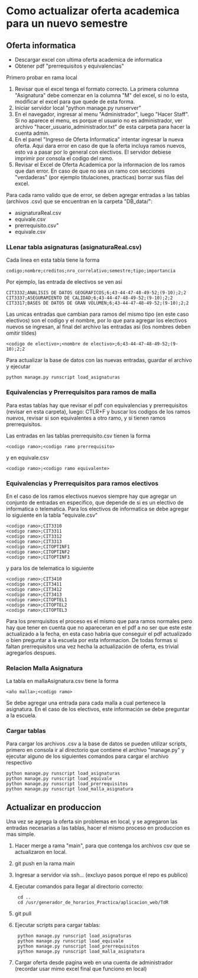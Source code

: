 # Como actualizar oferta academica para un nuevo semestre

## Oferta informatica

- Descargar excel con ultima oferta academica de informatica
- Obtener pdf "prerrequisitos y equivalencias"

Primero probar en rama local

1.  Revisar que el excel tenga el formato correcto. La primera columna "Asignatura" debe comenzar en la columna "M" del excel, si no lo esta, modificar el excel para que quede de esta forma.  
2. Iniciar servidor local "python manage.py runserver"
3. En el navegador, ingresar al menu "Administrador", luego "Hacer Staff". Si no aparece el menu, es porque el usuario no es administrador, ver archivo "hacer_usuario_administrador.txt" de esta carpeta para hacer la cuenta admin.
4. En el panel "Ingreso de Oferta Informatica" intentar ingresar la nueva oferta. Aqui dara error en caso de que la oferta incluya ramos nuevos, esto va a pasar por lo general con electivos. El servidor debiese imprimir por consola el codigo del ramo.
5. Revisar el Excel de Oferta Academica por la informacion de los ramos que dan error. En caso de que no sea un ramo con secciones "verdaderas" (por ejemplo titulaciones, practicas) borrar sus filas del excel.

Para cada ramo valido que de error, se deben agregar entradas a las tablas (archivos .csv) que se encuentran en la carpeta "DB_data/": 
- asignaturaReal.csv
- equivale.csv 
- prerrequisito.csv"
- equivale.csv

### LLenar tabla asignaturas (asignaturaReal.csv)

Cada linea en esta tabla tiene la forma

    codigo;nombre;creditos;nro_correlativo;semestre;tipo;importancia

Por ejemplo, las entrada de electivos se ven asi

    CIT3332;ANALISIS DE DATOS GEOGRAFICOS;6;43-44-47-48-49-52;(9-10);2;2
    CIT3337;ASEGURAMIENTO DE CALIDAD;6;43-44-47-48-49-52;(9-10);2;2
    CIT3317;BASES DE DATOS DE GRAN VOLUMEN;6;43-44-47-48-49-52;(9-10);2;2

Las unicas entradas que cambian para ramos del mismo tipo (en este caso electivos) son el codigo y el nombre, por lo que para agregar los electivos nuevos se ingresan, al final del archivo las entradas asi (los nombres deben omitir tildes)

    <codigo de electivo>;<nombre de electivo>;6;43-44-47-48-49-52;(9-10);2;2

Para actualizar la base de datos con las nuevas entradas, guardar el archivo y ejecutar

    python manage.py runscript load_asignaturas

### Equivalencias y Prerrequisitos para ramos de malla 

Para estas tablas hay que revisar el pdf con equivalencias y prerrequisitos (revisar en esta carpeta), luego: CTLR+F y buscar los codigos de los ramos nuevos, revisar si son equivalentes a otro ramo, y si tienen ramos prerrequisitos.

Las entradas en las tablas prerrequisito.csv tienen la forma

    <codigo ramo>;<codigo ramo prerrequisito>

y en equivale.csv 

    <codigo ramo>;<codigo ramo equivalente>

### Equivalencias y Prerrequisitos para ramos electivos

En el caso de los ramos electivos nuevos siempre hay que agregar un conjunto de entradas en especifico, que depende de si es un electivo de informatica o telematica. Para los electivos de informatica se debe agregar lo siguiente en la tabla "equivale.csv"

    <codigo ramo>;CIT3310
    <codigo ramo>;CIT3311
    <codigo ramo>;CIT3312
    <codigo ramo>;CIT3313
    <codigo ramo>;CITOPTINF1
    <codigo ramo>;CITOPTINF2
    <codigo ramo>;CITOPTINF3

y para los de telematica lo siguiente

    <codigo ramo>;CIT3410
    <codigo ramo>;CIT3411
    <codigo ramo>;CIT3412
    <codigo ramo>;CIT3413
    <codigo ramo>;CITOPTEL1
    <codigo ramo>;CITOPTEL2
    <codigo ramo>;CITOPTEL3

Para los prerrquisitos el proceso es el mismo que para ramos normales pero hay que tener en cuenta que no apareceran en el pdf a no ser que este este actualizado a la fecha, en esta caso habria que conseguir el pdf actualizado o bien preguntar a la escuela por esta informacion. De todas formas si faltan prerrequisitos una vez hecha la actualización de oferta, es trivial agregarlos despues.


### Relacion Malla Asignatura

La tabla en mallaAsignatura.csv tiene la forma

    <año malla>;<codigo ramo>

Se debe agregar una entrada para cada malla a cual pertenece la asignatura. En el caso de los electivos, este información se debe preguntar a la escuela.

### Cargar tablas

Para cargar los archivos .csv a la base de datos se pueden utilizar scripts, primero en consola ir al directorio que contiene el archivo "manage.py" y ejecutar alguno de los siguientes comandos para cargar el archivo respectivo

    python manage.py runscript load_asignaturas
    python manage.py runscript load_equivale
    python manage.py runscript load_prerrequisitos
    python manage.py runscript load_malla_asignatura

## Actualizar en produccion

Una vez se agrega la oferta sin problemas en local, y se agregaron las entradas necesarias a las tablas, hacer el mismo proceso en produccion es mas simple.

1. Hacer merge a rama "main", para que contenga los archivos csv que se actualizaron en local.
2. git push en la rama main
3. Ingresar a servidor via ssh... (excluyo pasos porque el repo es publico)
4. Ejecutar comandos para llegar al directorio correcto:

        cd ..
        cd /usr/generador_de_horarios_Practica/aplicacion_web/TdR
5. git pull
6. Ejecutar scripts para cargar tablas:

        python manage.py runscript load_asignaturas
        python manage.py runscript load_equivale
        python manage.py runscript load_prerrequisitos
        python manage.py runscript load_malla_asignatura 
7. Cargar oferta desde pagina web en una cuenta de administrador (recordar usar mimo excel final que funciono en local)   
